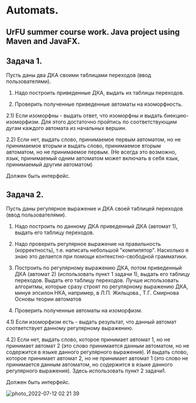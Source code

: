 # Automats.
## UrFU summer course work. Java project using Maven and JavaFX.

## Задача 1.

Пусть даны два ДКА своими таблицами переходов (ввод пользователями). 

1) Надо построить приведенные ДКА, выдать их таблицы переходов.  

2) Проверить полученные приведенные автоматы на изоморфность.  

2.1) Если изоморфны - выдать ответ, что изоморфны и выдать биекцию-изоморфизм. Для этого достаточно пройтись по соответствующим  дугам каждого автомата из начальных вершин.  

2.2) Если нет, выдать слово, принимаемое первым автоматом, но не принимаемое вторым и  выдать слово, принимаемое вторым автоматом, но не принимаемое первым. (Не всегда это возможно, язык, принимаемый одним автоматом может включать в себя язык, принимаемый другим автоматом) 

Должен быть интерфейс. 

## Задача 2. 

Пусть даны регулярное выражение и ДКА своей таблицей переходов (ввод пользователями). 

1) Надо построить по данному  ДКА  приведенный ДКА (автомат 1), выдать его таблицу переходов.  

2) Надо проверить регулярное выражение на правильность (корректность), т.е. написать небольшой "компилятор". Насколько я знаю это делается при помощи контекстно-свободной грамматики. 

3) Построить по регулярному  выражению ДКА, потом приведенный ДКА (автомат 2) (использовать пункт 1 задачи 1), выдать его таблицу переходов. Выдать его таблицу переходов. Лучше использовать алгоритмы, которые сразу строят по регулярному выражению ДКА, минуя эпсилон НКА, например, в Л.П. Жильцова., Т.Г. Смирнова Основы теории автоматов 

4)  Проверить полученные автоматы на изоморфизм.  

4.1) Если изоморфизм есть - выдать результат, что данный автомат соответствует данному регулярному выражению. 

4.2) Если нет, выдать слово, которое принимает автомат 1, но не принимает автомат 2  (это слово принимается данным автоматом, но не содержится в языке данного регулярного выражения). И выдать слово, которое принимает автомат 2, но не принимает автомат 1  (это слово не принимается данным автоматом, но содержится в языке данного регулярного выражения).  Здесь использовать пункт 2 задачи1.  

Должен быть интерфейс.

![photo_2022-07-12 02 21 39](https://user-images.githubusercontent.com/81811251/178541937-2cca9ecb-4bfe-43ff-a7a7-35f8aa6f01f4.jpeg)
